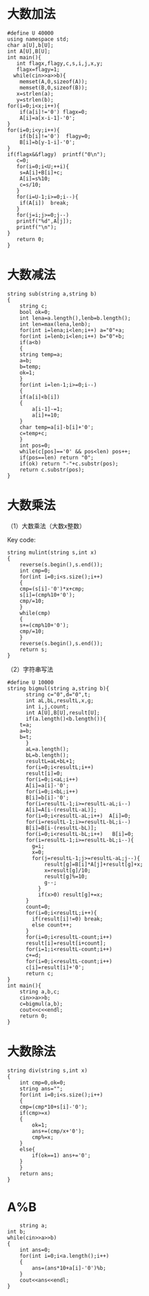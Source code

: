 # 大数加法  

	#define U 40000
	using namespace std;
	char a[U],b[U];
	int A[U],B[U];
	int main(){
	   int flagx,flagy,c,s,i,j,x,y;
	   flagx=flagy=1;
	  while(cin>>a>>b){
		memset(A,0,sizeof(A));
		memset(B,0,sizeof(B));
	   x=strlen(a);
	   y=strlen(b);
	for(i=0;i<x;i++){
		if(a[i]!='0') flagx=0;
		A[i]=a[x-i-1]-'0';
	}
	for(i=0;i<y;i++){
		if(b[i]!='0')  flagy=0;
		B[i]=b[y-1-i]-'0';
	}
	if(flagx&&flagy)  printf("0\n");
	   c=0;
	   for(i=0;i<U;++i){
		s=A[i]+B[i]+c;
		A[i]=s%10;
		c=s/10;
	   }
	   for(i=U-1;i>=0;i--){
		if(A[i])  break;
	   }
	   for(j=i;j>=0;j--)
	   printf("%d",A[j]);
	   printf("\n");
	}
	   return 0;
	}


# 大数减法  

	string sub(string a,string b)
	{
	    string c;
	    bool ok=0;
	    int lena=a.length(),lenb=b.length();
	    int len=max(lena,lenb);
	    for(int i=lena;i<len;i++) a="0"+a;
	    for(int i=lenb;i<len;i++) b="0"+b;
	    if(a<b)
	    {
		string temp=a;
		a=b;
		b=temp;
		ok=1;
	    }
	    for(int i=len-1;i>=0;i--)
	    {
		if(a[i]<b[i]) 
		{
		    a[i-1]-=1;
		    a[i]+=10;
		}
		char temp=a[i]-b[i]+'0';
		c=temp+c;
	    }
	    int pos=0;
	    while(c[pos]=='0' && pos<len) pos++;
	    if(pos==len) return "0"; 
	    if(ok) return "-"+c.substr(pos);
	    return c.substr(pos);
	}


# 大数乘法

  （1）大数乘法（大数x整数）   

Key code:

	string mulint(string s,int x)  
	{
	    reverse(s.begin(),s.end());
	    int cmp=0;
	    for(int i=0;i<s.size();i++)
	    {
		cmp=(s[i]-'0')*x+cmp;
		s[i]=(cmp%10+'0');
		cmp/=10;
	    }
	    while(cmp)
	    {
		s+=(cmp%10+'0');
		cmp/=10;
	    }
	    reverse(s.begin(),s.end());
	    return s;
	}


  （2）字符串写法  
  
	#define U 10000
	string bigmul(string a,string b){
	      string c="0",d="0",t;
	      int aL,bL,resultL,x,g;
	      int i,j,count;
	      int A[U],B[U],result[U];
	      if(a.length()<b.length()){
		t=a;
		a=b;
		b=t;
		  }
		  aL=a.length();
		  bL=b.length();
		  resultL=aL+bL+1;
		  for(i=0;i<resultL;i++)
		  result[i]=0;
		  for(i=0;i<aL;i++)
		  A[i]=a[i]-'0';
		  for(i=0;i<bL;i++)
		  B[i]=b[i]-'0';
		  for(i=resultL-1;i>=resultL-aL;i--)
		  A[i]=A[i-(resultL-aL)];
		  for(i=0;i<resultL-aL;i++)  A[i]=0;
		  for(i=resultL-1;i>=resultL-bL;i--)
		  B[i]=B[i-(resultL-bL)];
		  for(i=0;i<resultL-bL;i++)   B[i]=0;
		  for(i=resultL-1;i>=resultL-bL;i--){
			g=i;
			x=0;
			for(j=resultL-1;j>=resultL-aL;j--){
				result[g]=B[i]*A[j]+result[g]+x;
				x=result[g]/10;
				result[g]%=10;
				g--;
			  }
			  if(x>0) result[g]+=x;
		  }
		  count=0;
		  for(i=0;i<resultL;i++){
			if(result[i]!=0) break;
			else count++;
		  }
		  for(i=0;i<resultL-count;i++)
		  result[i]=result[i+count];
		  for(i=1;i<resultL-count;i++)
		  c+=d;
		  for(i=0;i<resultL-count;i++)
		  c[i]=result[i]+'0';
		  return c;
	}
	int main(){
		string a,b,c;
		cin>>a>>b;
		c=bigmul(a,b);
		cout<<c<<endl;
		return 0;
	}


# 大数除法  

	string div(string s,int x) 
	{
	    int cmp=0,ok=0;
	    string ans="";
	    for(int i=0;i<s.size();i++)
	    {
		cmp=(cmp*10+s[i]-'0');
		if(cmp>=x)
		{
		    ok=1;
		    ans+=(cmp/x+'0');
		    cmp%=x;
		}
		else{
		    if(ok==1) ans+='0';
		}
	    }
	    return ans;
	}

# A%B

        string a;
	int b;
	while(cin>>a>>b)
	{
		int ans=0;
		for(int i=0;i<a.length();i++)
		{
			ans=(ans*10+a[i]-'0')%b;
		}
		cout<<ans<<endl;
	}
